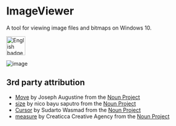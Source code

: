 # ImageViewer
A tool for viewing image files and bitmaps on Windows 10.

<a href='https://www.microsoft.com/store/productId/9PHZ5ZTK9P5G'><img src='https://developer.microsoft.com/store/badges/images/English_get-it-from-MS.png' alt='English badge' height='50px'/></a>

![image](https://user-images.githubusercontent.com/7089228/130989911-d813dde3-16fd-4ba5-adbd-f3e0ded84e84.png)

## 3rd party attribution
  * [Move](ImageViewer/Assets/Icons/noun_Move_140460.svg) by Joseph Augustine from the [Noun Project](https://thenounproject.com/search/?q=move&i=140460)
  * [size](ImageViewer/Assets/Icons/noun_size_2476868.svg) by nico bayu saputro from the [Noun Project](https://thenounproject.com/search/?q=size&i=2476868)
  * [Cursor](ImageViewer/Assets/Icons/noun_Cursor_4161365.svg) by Sudarto Wasmad from the [Noun Project](https://thenounproject.com/search/?q=cursor&i=4161365)
  * [measure](ImageViewer/Assets/Icons/noun_measure_512690.svg) by Creaticca Creative Agency from the [Noun Project](https://thenounproject.com/search/?q=Measure&i=512690)
